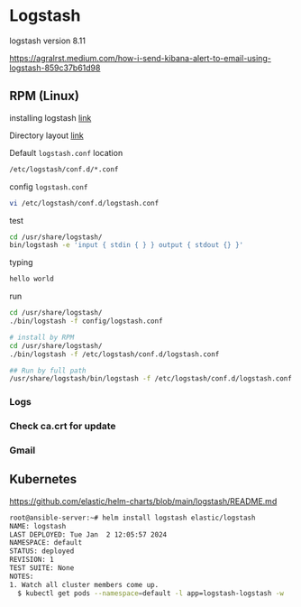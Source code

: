# Logstash

logstash version 8.11

https://agralrst.medium.com/how-i-send-kibana-alert-to-email-using-logstash-859c37b61d98

## RPM (Linux)

installing logstash [link](https://www.elastic.co/guide/en/logstash/current/installing-logstash.html)

Directory layout [link](https://www.elastic.co/guide/en/logstash/8.11/dir-layout.html)

Default `logstash.conf` location

```bash
/etc/logstash/conf.d/*.conf
```

config `logstash.conf`

```bash
vi /etc/logstash/conf.d/logstash.conf
```

test

```bash
cd /usr/share/logstash/
bin/logstash -e 'input { stdin { } } output { stdout {} }'
```

typing

```bash
hello world
```

run

```bash
cd /usr/share/logstash/
./bin/logstash -f config/logstash.conf

# install by RPM
cd /usr/share/logstash/
./bin/logstash -f /etc/logstash/conf.d/logstash.conf

## Run by full path
/usr/share/logstash/bin/logstash -f /etc/logstash/conf.d/logstash.conf
```

### Logs

### Check ca.crt for update

### Gmail

## Kubernetes

https://github.com/elastic/helm-charts/blob/main/logstash/README.md

```bash
root@ansible-server:~# helm install logstash elastic/logstash
NAME: logstash
LAST DEPLOYED: Tue Jan  2 12:05:57 2024
NAMESPACE: default
STATUS: deployed
REVISION: 1
TEST SUITE: None
NOTES:
1. Watch all cluster members come up.
  $ kubectl get pods --namespace=default -l app=logstash-logstash -w
```